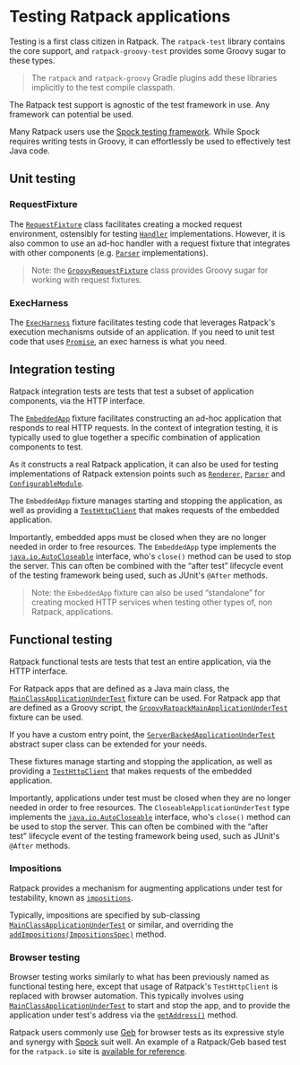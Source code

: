 # Testing Ratpack applications

Testing is a first class citizen in Ratpack.
The `ratpack-test` library contains the core support, and `ratpack-groovy-test` provides some Groovy sugar to these types.

> The `ratpack` and `ratpack-groovy` Gradle plugins add these libraries implicitly to the test compile classpath.

The Ratpack test support is agnostic of the test framework in use.
Any framework can potential be used.

Many Ratpack users use the [Spock testing framework](http://spockframework.org).
While Spock requires writing tests in Groovy, it can effortlessly be used to effectively test Java code.

## Unit testing

### RequestFixture

The [`RequestFixture`](api/ratpack/test/handling/RequestFixture.html#handle%28ratpack.handling.Handler%29ratpack.func.Action-) class
facilitates creating a mocked request environment, ostensibly for testing [`Handler`](api/ratpack/handling/Handler.html) implementations.
However, it is also common to use an ad-hoc handler with a request fixture that integrates with other components (e.g. [`Parser`](api/ratpack/parse/Parser.html) implementations).

> Note: the [`GroovyRequestFixture`](api/ratpack/groovy/test/handling/GroovyRequestFixture.html) class provides Groovy sugar for working with request fixtures.
 
### ExecHarness

The [`ExecHarness`](api/ratpack/test/exec/ExecHarness.html) fixture facilitates testing code that leverages Ratpack's execution mechanisms outside of an application.
If you need to unit test code that uses [`Promise`](api/ratpack/exec/Promise.html), an exec harness is what you need.

## Integration testing

Ratpack integration tests are tests that test a subset of application components, via the HTTP interface.
 
The [`EmbeddedApp`](api/ratpack/test/embed/EmbeddedApp.html) fixture facilitates constructing an ad-hoc application that responds to real HTTP requests.
In the context of integration testing, it is typically used to glue together a specific combination of application components to test.

As it constructs a real Ratpack application, it can also be used for testing implementations of Ratpack extension points such as [`Renderer`](api/ratpack/render/Renderer.html), [`Parser`](api/ratpack/parse/Parser.html) and [`ConfigurableModule`](api/ratpack/guice/ConfigurableModule.html).

The `EmbeddedApp` fixture manages starting and stopping the application, as well as providing a [`TestHttpClient`](api/ratpack/test/http/TestHttpClient.html) that makes requests of the embedded application.

Importantly, embedded apps must be closed when they are no longer needed in order to free resources.
The `EmbeddedApp` type implements the [`java.io.AutoCloseable`](https://docs.oracle.com/javase/8/docs/api/java/lang/AutoCloseable.html) interface, who's `close()` method can be used to stop the server.
This can often be combined with the “after test” lifecycle event of the testing framework being used, such as JUnit's `@After` methods.

> Note: the `EmbeddedApp` fixture can also be used “standalone” for creating mocked HTTP services when testing other types of, non Ratpack, applications.  

## Functional testing

Ratpack functional tests are tests that test an entire application, via the HTTP interface.

For Ratpack apps that are defined as a Java main class, the [`MainClassApplicationUnderTest`](api/ratpack/test/MainClassApplicationUnderTest.html) fixture can be used.
For Ratpack app that are defined as a Groovy script, the [`GroovyRatpackMainApplicationUnderTest`](api/ratpack/groovy/test/GroovyRatpackMainApplicationUnderTest.html) fixture can be used.

If you have a custom entry point, the [`ServerBackedApplicationUnderTest`](api/ratpack/test/ServerBackedApplicationUnderTest.html) abstract super class can be extended for your needs.

These fixtures manage starting and stopping the application, as well as providing a [`TestHttpClient`](api/ratpack/test/http/TestHttpClient.html) that makes requests of the embedded application.

Importantly, applications under test must be closed when they are no longer needed in order to free resources.
The `CloseableApplicationUnderTest` type implements the [`java.io.AutoCloseable`](https://docs.oracle.com/javase/8/docs/api/java/lang/AutoCloseable.html) interface, who's `close()` method can be used to stop the server.
This can often be combined with the “after test” lifecycle event of the testing framework being used, such as JUnit's `@After` methods. 

### Impositions
 
Ratpack provides a mechanism for augmenting applications under test for testability, known as [`impositions`](api/ratpack/impose/Impositions.html).

Typically, impositions are specified by sub-classing [`MainClassApplicationUnderTest`](api/ratpack/test/MainClassApplicationUnderTest.html) or similar, and overriding the 
[`addImpositions(ImpositionsSpec)`](api/ratpack/test/ServerBackedApplicationUnderTest.html#addImpositions%28ratpack.impose.ImpositionsSpec%29) method.
 
### Browser testing

Browser testing works similarly to what has been previously named as functional testing here, except that usage of Ratpack's `TestHttpClient` is replaced with browser automation.
This typically involves using [`MainClassApplicationUnderTest`](api/ratpack/test/MainClassApplicationUnderTest.html) to start and stop the app, 
and to provide the application under test's address via the [`getAddress()`](api/ratpack/test/ApplicationUnderTest.html#getAddress%28%29) method.

Ratpack users commonly use [Geb](http://www.gebish.org/) for browser tests as its expressive style and synergy with [Spock](http://spockframework.org) suit well. 
An example of a Ratpack/Geb based test for the `ratpack.io` site is [available for reference](https://github.com/ratpack/ratpack/blob/master/ratpack-site/src/browserTest/groovy/ratpack/site/SiteBrowserSmokeSpec.groovy).
